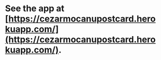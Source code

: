 # See the app at [https://cezarmocanupostcard.herokuapp.com/](https://cezarmocanupostcard.herokuapp.com/).

